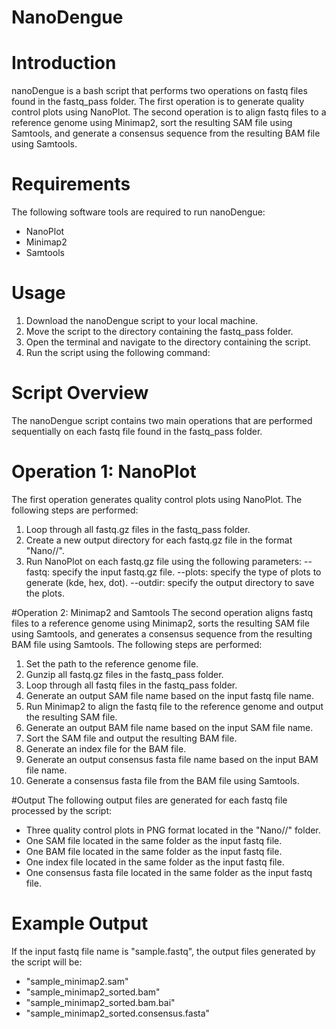 # NanoDengue

# Introduction
nanoDengue is a bash script that performs two operations on fastq files found in the fastq_pass folder. The first operation is to generate quality control plots using NanoPlot. The second operation is to align fastq files to a reference genome using Minimap2, sort the resulting SAM file using Samtools, and generate a consensus sequence from the resulting BAM file using Samtools.

# Requirements
The following software tools are required to run nanoDengue:

* NanoPlot
* Minimap2
* Samtools

# Usage
1. Download the nanoDengue script to your local machine.
2. Move the script to the directory containing the fastq_pass folder.
3. Open the terminal and navigate to the directory containing the script.
4. Run the script using the following command:

# Script Overview
The nanoDengue script contains two main operations that are performed sequentially on each fastq file found in the fastq_pass folder.

# Operation 1: NanoPlot
The first operation generates quality control plots using NanoPlot. The following steps are performed:

1. Loop through all fastq.gz files in the fastq_pass folder.
2. Create a new output directory for each fastq.gz file in the format "Nano/<subdirectory>/<filename>".
3. Run NanoPlot on each fastq.gz file using the following parameters:
--fastq: specify the input fastq.gz file.
--plots: specify the type of plots to generate (kde, hex, dot).
--outdir: specify the output directory to save the plots.

#Operation 2: Minimap2 and Samtools
The second operation aligns fastq files to a reference genome using Minimap2, sorts the resulting SAM file using Samtools, and generates a consensus sequence from the resulting BAM file using Samtools. The following steps are performed:

1. Set the path to the reference genome file.
2. Gunzip all fastq.gz files in the fastq_pass folder.
3. Loop through all fastq files in the fastq_pass folder.
4. Generate an output SAM file name based on the input fastq file name.
5. Run Minimap2 to align the fastq file to the reference genome and output the resulting SAM file.
6. Generate an output BAM file name based on the input SAM file name.
7. Sort the SAM file and output the resulting BAM file.
8. Generate an index file for the BAM file.
9. Generate an output consensus fasta file name based on the input BAM file name.
10. Generate a consensus fasta file from the BAM file using Samtools.

#Output
The following output files are generated for each fastq file processed by the script:

* Three quality control plots in PNG format located in the "Nano/<subdirectory>/<filename>" folder.
* One SAM file located in the same folder as the input fastq file.
* One BAM file located in the same folder as the input fastq file.
* One index file located in the same folder as the input fastq file.
* One consensus fasta file located in the same folder as the input fastq file.

# Example Output
If the input fastq file name is "sample.fastq", the output files generated by the script will be:

* "sample_minimap2.sam"
* "sample_minimap2_sorted.bam"
* "sample_minimap2_sorted.bam.bai"
* "sample_minimap2_sorted.consensus.fasta"
